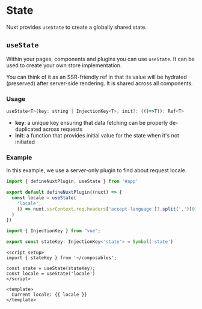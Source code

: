 # State

Nuxt provides `useState` to create a globally shared state.

## `useState`

Within your pages, components and plugins you can use `useState`. It can be used to create your own store implementation.

You can think of it as an SSR-friendly ref in that its value will be hydrated (preserved) after server-side rendering. It is shared across all components.

### Usage

```js
useState<T>(key: string | InjectionKey<T>, init?: (()=>T)): Ref<T>
```

* **key**: a unique key ensuring that data fetching can be properly de-duplicated across requests
* **init**: a function that provides initial value for the state when it's not initiated

### Example

In this example, we use a server-only plugin to find about request locale.

```ts [plugins/locale.server.ts]
import { defineNuxtPlugin, useState } from '#app'

export default defineNuxtPlugin((nuxt) => {
  const locale = useState(
    'locale',
    () => nuxt.ssrContext.req.headers['accept-language']?.split(',')[0]
  )
})
```

```ts [composables/index.ts]
import { InjectionKey } from "vue";

export const stateKey: InjectionKey<'state'> = Symbol('state')
```

```vue
<script setup>
import { stateKey } from '~/composables';

const state = useState(stateKey);
const locale = useState('locale')
</script>

<template>
  Current locale: {{ locale }}
</template>
```
